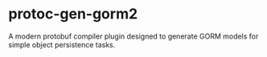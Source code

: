 # protoc-gen-gorm2
A modern protobuf compiler plugin designed to generate GORM models for simple object persistence tasks.
